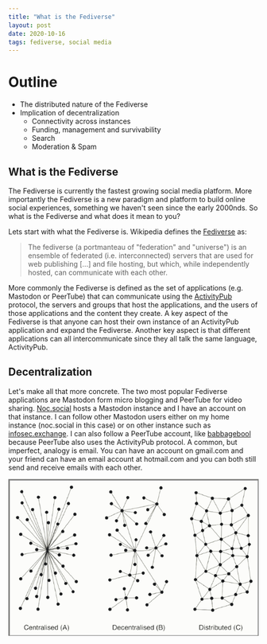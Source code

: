 ```yaml
---
title: "What is the Fediverse"
layout: post
date: 2020-10-16
tags: fediverse, social media
---
```


# Outline

* The distributed nature of the Fediverse
* Implication of decentralization
    - Connectivity across instances
    - Funding, management and survivability
    - Search
    - Moderation & Spam

## What is the Fediverse

The Fediverse is currently the fastest growing social media platform. More importantly the Fediverse is a new paradigm and platform to build online social experiences, something we haven't seen since the early 2000nds. So what is the Fediverse and what does it mean to you?

Lets start with what the Fediverse is. Wikipedia defines the [Fediverse](https://en.wikipedia.org/wiki/Fediverse) as:

> The fediverse (a portmanteau of "federation" and "universe") is an ensemble of federated (i.e. interconnected) servers that are used for web publishing [...] and file hosting, but which, while independently hosted, can communicate with each other. 

More commonly the Fediverse is defined as the set of applications (e.g. Mastodon or PeerTube) that can communicate using the [ActivityPub](https://www.w3.org/TR/activitypub/) protocol, the servers and groups that host the applications, and the users of those applications and the content they create. A key aspect of the Fediverse is that anyone can host their own instance of an ActivityPub application and expand the Fediverse. Another key aspect is that different applications can all intercommunicate since they all talk the same language, ActivityPub.

<!--more-->

## Decentralization

Let's make all that more concrete. The two most popular Fediverse applications are Mastodon form micro blogging and PeerTube for video sharing. [Noc.social](https://noc.social/home) hosts a Mastodon instance and I have an account on that instance. I can follow other Mastodon users either on my home instance (noc.social in this case) or on other instance such as [infosec.exchange](https://infosec.exchange/explore). I can also follow a PeerTube account, like [babbagebool](https://diode.zone/a/babbageboole/video-channels) because PeerTube also uses the ActivityPub protocol. A common, but imperfect, analogy is email. You can have an account on gmail.com and your friend can have an email account at hotmail.com and you can both still send and receive emails with each other.

![Centralized vs. Decentralizes vs. Distributed](/img/centralized-vs-decentralized-vs-distributed.png)
